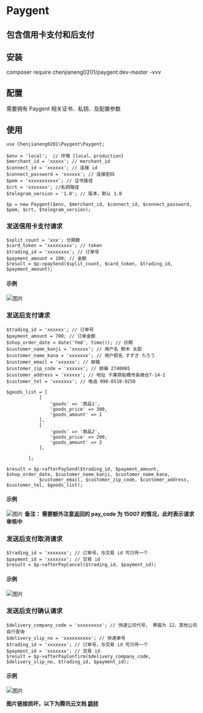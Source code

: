 # Paygent

## 包含信用卡支付和后支付

## 安装
composer require chenjianeng0201/paygent:dev-master -vvv
## 配置
需要拥有 Paygent 相关证书、私钥、及配置参数

## 使用
```
use Chenjianeng0201\Paygent\Paygent;

$env = 'local';  // 环境 [local、production]
$merchant_id = 'xxxxx'; // merchant_id
$connect_id = 'xxxxxx'; // 连接 id
$connect_password = 'xxxxxx'; // 连接密码
$pem = 'xxxxxxxxxxx'; // 证书路径
$crt = 'xxxxxxx'; //私钥路径
$telegram_version = '1.0'; // 版本，默认 1.0

$p = new Paygent($env, $merchant_id, $connect_id, $connect_password, $pem, $crt, $telegram_version);
```

### 发送信用卡支付请求
```
$split_count = 'xxx'; 分期数
$card_token = 'xxxxxxxxx'; // token
$trading_id = 'xxxxxxxx'; // 订单号
$payment_amount = 100; // 金额
$result = $p->paySend($split_count, $card_token, $trading_id, $payment_amount);
```
#### 示例
![图片](https://dev.tencent.com/api/project/4659439/files/5770857/imagePreview)

### 发送后支付请求

```
$trading_id = 'xxxxxx'; // 订单号
$payment_amount = 700; // 订单金额
$shop_order_date = date('Ymd', time()); // 日期
$customer_name_kanji = 'xxxxxx'; // 用户名 鈴木 太郎
$customer_name_kana = 'xxxxxxx'; // 用户假名 すずき たろう
$customer_email = 'xxxxxx'; // 邮箱
$customer_zip_code = 'xxxxxx'; // 邮编 2740065
$customer_address = 'xxxxxx'; // 地址 千葉県船橋市高根台7-14-1
$customer_tel = 'xxxxxxx'; // 电话 090-8510-9250

$goods_list = [
            [
                'goods' => '商品1',
                'goods_price' => 300,
                'goods_amount' => 1
            ],
            [
                'goods' => '商品2',
                'goods_price' => 200,
                'goods_amount' => 2
            ],

        ];

$result = $p->afterPaySend($trading_id, $payment_amount, $shop_order_date, $customer_name_kanji, $customer_name_kana,
            $customer_email, $customer_zip_code, $customer_address, $customer_tel, $goods_list);
```
#### 示例
![图片](https://dev.tencent.com/api/project/4659439/files/5770880/imagePreview)
**备注： 需要额外注意返回的 pay_code 为 15007 的情况，此时表示请求审核中**

### 发送后支付取消请求
```
$trading_id = 'xxxxxxx'; // 订单号，与交易 id 可只传一个
$payment_id = 'xxxxxxx'; // 交易 id
$result = $p->afterPayCancel($trading_id, $payment_id);
```

#### 示例
![图片](https://dev.tencent.com/api/project/4659439/files/5770888/imagePreview)

### 发送后支付确认请求
```
$delivery_company_code = 'xxxxxxxxx'; // 快递公司代号， 黑猫为 12，其他公司自行查询
$delivery_slip_no = 'xxxxxxxxxx'; // 快递单号
$trading_id = 'xxxxxxx'; // 订单号，与交易 id 可只传一个
$payment_id = 'xxxxxxx'; // 交易 id
$result = $p->afterPayConfirm($delivery_company_code, $delivery_slip_no, $trading_id, $payment_id);
```

#### 示例
![图片](https://dev.tencent.com/api/project/4659439/files/5770891/imagePreview)

**图片链接损坏，以下为腾讯云文档 <a href="https://dev.tencent.com/s/d6174133-c098-4426-83a6-307d0ee6608a">跳转</a>**
